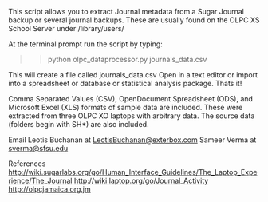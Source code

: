 This script allows you to extract Journal metadata from a Sugar Journal backup or several journal backups. These are usually found on the OLPC XS School Server under /library/users/


At the terminal prompt
run the script by typing:

>> python olpc_dataprocessor.py journals_data.csv


This will create a file called journals_data.csv Open in a text editor or import into a spreadsheet or database or statistical analysis package. Thats it! 

Comma Separated Values (CSV), OpenDocument Spreadsheet (ODS), and Microsoft Excel (XLS) formats of sample data are included. These were extracted from three OLPC XO laptops with arbitrary data. The source data (folders begin with SH*) are also included.

Email 
Leotis Buchanan at LeotisBuchanan@exterbox.com
Sameer Verma at sverma@sfsu.edu

References
http://wiki.sugarlabs.org/go/Human_Interface_Guidelines/The_Laptop_Experience/The_Journal
http://wiki.laptop.org/go/Journal_Activity
http://olpcjamaica.org.jm
